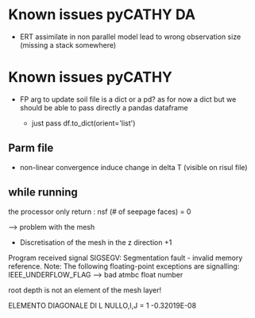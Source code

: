 # Known issues pyCATHY DA

- ERT assimilate in non parallel model lead to wrong observation size (missing a stack somewhere)


# Known issues pyCATHY



- FP arg to update soil file is a dict or a pd? as for now a dict but we should be able to pass directly a pandas dataframe

  - just pass df.to_dict(orient='list')

  

## Parm file

- non-linear convergence induce change in delta T (visible on risul file)


## while running

the processor only return :  nsf  (# of seepage faces)               =      0

--> problem with the mesh
- Discretisation of the mesh in the z direction +1



Program received signal SIGSEGV: Segmentation fault - invalid memory reference.
Note: The following floating-point exceptions are signalling: IEEE_UNDERFLOW_FLAG
--> bad atmbc float number



root depth is not an element of the mesh layer!


 ELEMENTO DIAGONALE DI L NULLO,I,J =    1      -0.32019E-08

 

